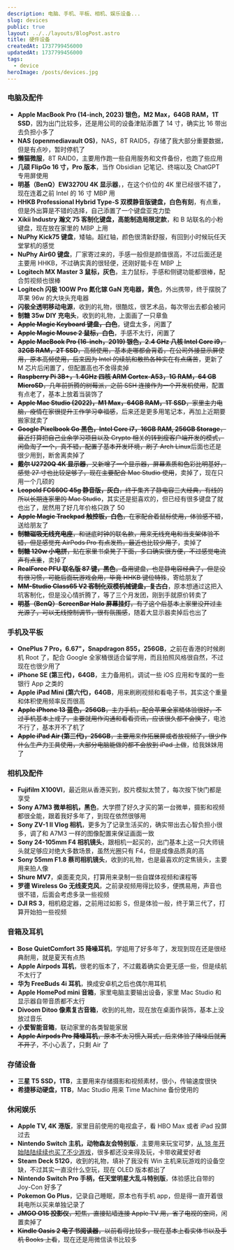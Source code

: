 ```yaml
---
description: 电脑、手机、平板、相机、娱乐设备...
slug: devices
public: true
layout: ../../layouts/BlogPost.astro
title: 硬件设备
createdAt: 1737799456000
updatedAt: 1737799456000
tags:
  - device
heroImage: /posts/devices.jpg
---
```


### 电脑及配件

- **Apple MacBook Pro (14-inch, 2023) 银色，M2 Max，64GB RAM，1T SSD**，因为出门比较多，还是用公司的设备津贴添置了 14 寸，确实比 16 带出去负担小多了
- **NAS (openmediavault OS)**，NAS，8T RAID5，存储了我大部分重要数据，但是有点吵，暂时停机了
- **懒猫微服**，8T RAID0，主要用作跑一些自用服务和文件备份，也跑了些应用
- **几硕 FlipGo 16 寸，Pro 版本**，当作 Obsidian 记笔记、终端以及 ChatGPT 专用屏使用
- **明基（BenQ）EW3270U 4K 显示器**，，在这个价位的 4K 里已经很不错了，现在连着之前 Intel 的 16 寸 MBP 用
- **HHKB Professional Hybrid Type-S 双模静音版键盘，白色有刻**，有点重，但是外出算是不错的选择，自己添置了一个键盘亚克力垫
- **Xikii Industry 瀚文 75 客制化键盘，高能制造局限定款**，和 B 站联名的小粉键盘，现在放在家里的 MBP 上用
- **NuPhy Kick75 键盘**，矮轴。超红轴，颜色很清新舒服，有回到小时候玩任天堂掌机的感觉
- **NuPhy Air60 键盘**，厂家寄过来的，手感一般但是颜值很高，不过后面还是主要用 HHKB，不过确实真的很轻便，还刚好能卡在 MBP 上
- **Logitech MX Master 3 鼠标，灰色**，主力鼠标，手感和侧键功能都很棒，配合剪视频也很棒
- **Logitech 闪极 100W Pro 氮化镓 GaN 充电器，黄色**，外出携带，终于摆脱了苹果 96w 的大块头充电器
- **闪极全透明移动电源**，收到的礼物，很酷炫，很艺术品，每次带出去都会被问
- **制糖 35w DIY 充电头**，收到的礼物，上面画了一只章鱼
- ~~**Apple Magic Keyboard 键盘，白色**~~，键盘太多，闲置了
- ~~**Apple Magic Mouse 2 鼠标，白色**~~，手感不太行，闲置了
- ~~**Apple MacBook Pro (16-inch，2019) 银色，2.4 GHz 八核 Intel Core i9，32GB RAM，2T SSD**，高频使用，基本走哪都会背着，在公司外接显示屏使用，原本高频使用，后来因为 Intel 的续航和散热各种实在有点痛苦~~，更新了 M 芯片后闲置了，但配置高也不舍得卖掉
- ~~**Raspberry Pi 3B+，1.4GHz 四核 ARM Cortex-A53，1G RAM，64 GB MicroSD**，几年前折腾的树莓派，之前 SSH 连接作为一个开发机使用~~，配置有点老了，基本上放着当装饰了
- ~~**Apple Mac Studio (2022)，M1 Max，64GB RAM，1T SSD**，家里主力电脑，疫情在家很提升工作学习幸福感~~，后来还是更多用笔记本，再加上近期要搬家就卖了
- ~~**Google Pixelbook Go 黑色，Intel Core i7，16GB RAM, 256GB Storage**，最近打算把自己业余学习项目以及 Crypto 相关的转到瘦客户端开发的模式，闲鱼淘了一个，真不错，配置了基本开发环境，刷了 Arch Linux~~后面也还是很少用到，断舍离卖掉了
- ~~**戴尔 U2720Q 4K 显示器**，又新增了一个显示器，屏幕素质和色彩比明基好，感觉 27 寸也比较足够了，现在主要配合 Mac Studio 使用~~，卖掉了，现在只用一个几硕的
- ~~**Leopold FC660C 45g 静音版，灰白**，终于集齐了静电容三大经典，有线的所以长期连家里的 Mac Studio~~，其实还是挺喜欢的，但已经有很多键盘了就也出了，居然用了好几年价格只跌了 50
- ~~**Apple Magic Trackpad 触控板，白色**，在家配合着鼠标使用，体验感不错~~，送给朋友了
- ~~**制糖磁吸无线充电座**，和谜底时钟的联名款，用来无线充电和当支架体验不错，但是感觉充 AirPods Pro 有点发热，最近也比较少用了~~，卖掉了
- ~~**制糖 120w 小电拼**，贴在家里书桌凳子下面，多口确实很方便，不过感觉电流声有点重~~，卖掉了
- ~~**RealForce PFU 联名版 87 键，黑色**，备用键盘，也是静电容经典了，但是没有很习惯，可能后面玩游戏会用，毕竟 HHKB 键位特殊~~，寄给朋友了
- ~~**MM-Studio Class65 V2 客制化双模机械键盘，复古白**~~，原本想通过这把入坑客制化，但是没心情折腾了，等了三个月发团，刚到手就原价转卖了
- ~~**明基（BenQ）ScreenBar Halo 屏幕挂灯**，有了这个后基本上家里没开过主光源了，可以无线控制调节，很有氛围感~~，随着大显示器卖掉后也出了

### 手机及平板

- **OnePlus 7 Pro，6.67"，Snapdragon 855，256GB**，之前在香港的时候刷机 Root 了，配合 Google 全家桶很适合留学用，而且拍照风格很自然，不过现在也很少用了
- **iPhone SE (第三代)，64GB**，主力备用机，调试一些 iOS 应用和专属的一些银行 App 之类的
- **Apple iPad Mini (第六代)，64GB**，用来刷刷视频和看电子书，其实这个重量和体积使用频率反而很高
- ~~**Apple iPhone 13 蓝色，256GB**，主力手机，配合苹果全家桶体验很好，不过手机基本上戒了，主要就用作沟通和看看资讯，应该很久都不会换了~~，电池不行了，基本开不了机了
- ~~**Apple iPad Air (第三代)，256GB**，主要用来作拓展屏或者放视频了，很少作什么生产力工具使用，大部分电脑能做的都不会放到 iPad 上做~~，给我妹妹用了

### 相机及配件

- **Fujifilm X100VI**，最近刚从香港买到，胶片模拟太赞了，每次按下快门都是享受
- **Sony A7M3 微单相机，黑色**，大学攒了好久才买的第一台微单，摄影和视频都很全能，跟着我好多年了，到现在依然很够用
- **Sony ZV-1 II Vlog 相机**，更多为了记录生活买的，确实带出去心智负担小很多，调了和 A7M3 一样的图像配置来保证画面一致
- **Sony 24-105mm F4 相机镜头**，跟相机一起买的，出门基本上这一只大师镜头就足够应对绝大多数场景，虽然光圈只有 F4，但是成像品质真的高
- **Sony 55mm F1.8 蔡司相机镜头**，收到的礼物，也是最喜欢的定焦镜头，主要用来拍人像
- **Shure MV7**，桌面麦克风，打算用来录制一些自媒体视频和课程等
- **罗德 Wireless Go 无线麦克风**，之前录视频用得比较多，便携易用，声音也很不错，后面会考虑多录一些视频
- **DJI RS 3**，相机稳定器，之前用过如影 S，但是体验一般，终于第三代了，打算开始拍一些视频

### 音箱及耳机

- **Bose QuietComfort 35 降噪耳机**，学姐用了好多年了，发现到现在还是很经典耐用，就是夏天有点热
- **Apple Airpods 耳机**，很老的版本了，不过戴着确实会更无感一些，但是续航不太行了
- **华为 FreeBuds 4i 耳机**，换成安卓机之后也偶尔用耳机
- **Apple HomePod mini 音箱**，家里电脑主要输出设备，家里 Mac Studio 和显示器自带音质都不太行
- **Divoom Ditoo 像素复古音箱**，收到的礼物，现在放在桌面作装饰，基本上没放过音乐
- **小爱智能音箱**，联动家里的各类智能家居
- ~~**Apple Airpods Pro 降噪耳机**，原本不太习惯入耳式，后来体验了降噪后就离不开了~~，不小心丢了，只剩 Air 了

### 存储设备

- **三星 T5 SSD，1TB**，主要用来存储摄影和视频素材，很小，传输速度很快
- **希捷移动硬盘，1TB**，Mac Studio 用来 Time Machine 备份使用的

### 休闲娱乐

- **Apple TV, 4K 港版**，家里目前使用的电视盒子，看 HBO Max 或者 iPad 投屏过去
- **Nintendo Switch 主机，动物森友会特别版**，主要用来玩宝可梦，[从 18 年开始陆陆续续也买了不少游戏](https://pseudoyu.notion.site/f5f9e6e31b4744a7a1284eaf55451462?v=6e3be0ced2f44305b9ff3a8298e72de5)，很多都还没来得及玩，卡带收藏爱好者
- **Steam Deck 512G**，收到的礼物，填补了我没有 Win 主机来玩游戏的设备空缺，不过其实一直没什么空玩，现在 OLED 版本都出了
- **Nintendo Switch Pro 手柄，任天堂明星大乱斗特别版**，体验感比自带的 Joy-Con 好多了
- **Pokemon Go Plus**，记录自己睡眠，原本也有手机 app，但是得一直开着很耗电所以买来单独记录了
- ~~**JMGO O1S 投影仪**，短焦，直接贴墙连接 Apple TV 用，省了电视的空间~~，闲置卖掉了
- ~~**Kindle Oasis 2 电子书阅读器**，以前看得比较多，现在基本上看实体书以及手机 Books 上看~~，现在还是用微信读书比较多
